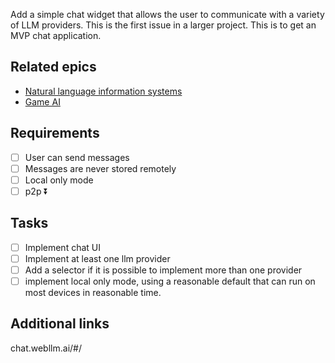 Add a simple chat widget that allows the user to communicate with a variety of LLM providers. This is the first issue in a larger project. This is to get an MVP chat application.

## Related epics

- [Natural language information systems](Natural%20language%20information%20systems.md)
- [Game AI](Game%20AI.md)
## Requirements
- [ ] User can send messages
- [ ] Messages are never stored remotely
- [ ] Local only mode
- [ ] p2p ⏬ 

## Tasks

- [ ] Implement chat UI
- [ ] Implement at least one llm provider
- [ ] Add a selector if it is possible to implement more than one provider
- [ ] implement local only mode, using a reasonable default that can run on most devices in reasonable time.

## Additional links

chat.webllm.ai/#/